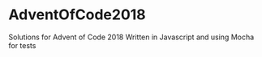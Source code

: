 # AdventOfCode2018
Solutions for Advent of Code 2018
Written in Javascript and using Mocha for tests
